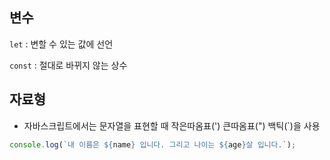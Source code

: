 ## 변수

`let` : 변할 수 있는 값에 선언

`const` : 절대로 바뀌지 않는 상수

## 자료형
- 자바스크립트에서는 문자열을 표현할 때 작은따옴표(') 큰따옴표(") 백틱(`)을 사용

```javascript
console.log(`내 이름은 ${name} 입니다. 그리고 나이는 ${age}살 입니다.`);
```
